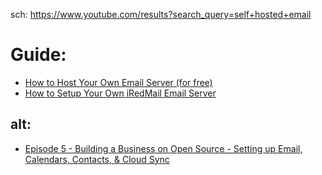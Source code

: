 sch: https://www.youtube.com/results?search_query=self+hosted+email

# Guide:
- [How to Host Your Own Email Server (for free)](https://youtu.be/8G93NVWkXZk)
- [How to Setup Your Own iRedMail Email Server](https://youtu.be/f2bjkZWpn7s)


## alt:
- [Episode 5 - Building a Business on Open Source - Setting up Email, Calendars, Contacts, & Cloud Sync](https://youtu.be/bzxNb_fcqnA)
